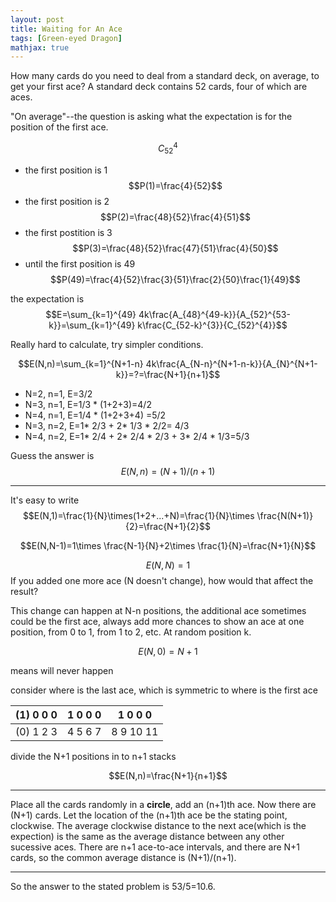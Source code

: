 ```yaml
---
layout: post
title: Waiting for An Ace
tags: [Green-eyed Dragon]
mathjax: true
---
```


How many cards do you need to deal from a standard deck, on average, to get your first ace? A standard deck contains 52 cards, four of which are aces.

"On average"--the question is asking what the expectation is for the position of the first ace.

$$C_{52}^4$$

- the first position is 1
  $$P(1)=\frac{4}{52}$$
- the first position is 2
  $$P(2)=\frac{48}{52}\frac{4}{51}$$
- the first postition is 3
  $$P(3)=\frac{48}{52}\frac{47}{51}\frac{4}{50}$$
- until the first position is 49
  $$P(49)=\frac{4}{52}\frac{3}{51}\frac{2}{50}\frac{1}{49}$$

the expectation is
$$E=\sum_{k=1}^{49} 4k\frac{A_{48}^{49-k}}{A_{52}^{53-k}}=\sum_{k=1}^{49} k\frac{C_{52-k}^{3}}{C_{52}^{4}}$$

Really hard to calculate, try simpler conditions.

$$E(N,n)=\sum_{k=1}^{N+1-n} 4k\frac{A_{N-n}^{N+1-n-k}}{A_{N}^{N+1-k}}=?=\frac{N+1}{n+1}$$

- N=2, n=1, E=3/2
- N=3, n=1, E=1/3 \* (1+2+3)=4/2
- N=4, n=1, E=1/4 \* (1+2+3+4) =5/2
- N=3, n=2, E=1\* 2/3 + 2\* 1/3 \* 2/2= 4/3
- N=4, n=2, E=1\* 2/4 + 2\* 2/4 \* 2/3 + 3\* 2/4 \* 1/3=5/3

Guess the answer is
$$E(N,n)=(N+1)/(n+1)$$

---

It's easy to write
$$E(N,1)=\frac{1}{N}\times(1+2+...+N)=\frac{1}{N}\times \frac{N(N+1)}{2}=\frac{N+1}{2}$$

$$E(N,N-1)=1\times \frac{N-1}{N}+2\times \frac{1}{N}=\frac{N+1}{N}$$

$$E(N,N)=1$$
If you added one more ace (N doesn't change), how would that affect the result?

This change can happen at N-n positions, the additional ace sometimes could be the first ace, always add more chances to show an ace at one position, from 0 to 1, from 1 to 2, etc. At random position k.

$$E(N,0)=N+1$$

means will never happen

consider where is the last ace, which is symmetric to where is the first ace

| (1) 0 0 0 | 1 0 0 0 | 1 0 0 0   |
| --------- | ------- | --------- |
| (0) 1 2 3 | 4 5 6 7 | 8 9 10 11 |

divide the N+1 positions in to n+1 stacks

$$E(N,n)=\frac{N+1}{n+1}$$

---

Place all the cards randomly in a **circle**, add an (n+1)th ace. Now there are (N+1) cards. Let the location of the (n+1)th ace be the stating point, clockwise. The average clockwise distance to the next ace(which is the expection) is the same as the average distance between any other sucessive aces. There are n+1 ace-to-ace intervals, and there are N+1 cards, so the common average distance is (N+1)/(n+1).

---

So the answer to the stated problem is 53/5=10.6.
